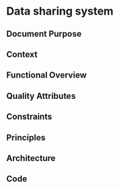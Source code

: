 # Data sharing system

## Document Purpose

## Context

## Functional Overview

## Quality Attributes

## Constraints

## Principles

## Architecture

## Code
